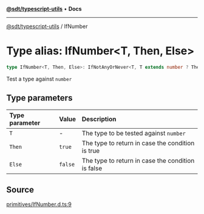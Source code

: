 [**@sdt/typescript-utils**](../README.md) • **Docs**

***

[@sdt/typescript-utils](../globals.md) / IfNumber

# Type alias: IfNumber\<T, Then, Else\>

```ts
type IfNumber<T, Then, Else>: IfNotAnyOrNever<T, T extends number ? Then : Else, Else>;
```

Test a type against `number`

## Type parameters

| Type parameter | Value | Description |
| :------ | :------ | :------ |
| `T` | - | The type to be tested against `number` |
| `Then` | `true` | The type to return in case the condition is true |
| `Else` | `false` | The type to return in case the condition is false |

## Source

[primitives/IfNumber.d.ts:9](https://github.com/sylvaindethier/typescript-utils/blob/c2db051f7ef7ff24cba2e92cfd5e891000492922/types/primitives/IfNumber.d.ts#L9)
